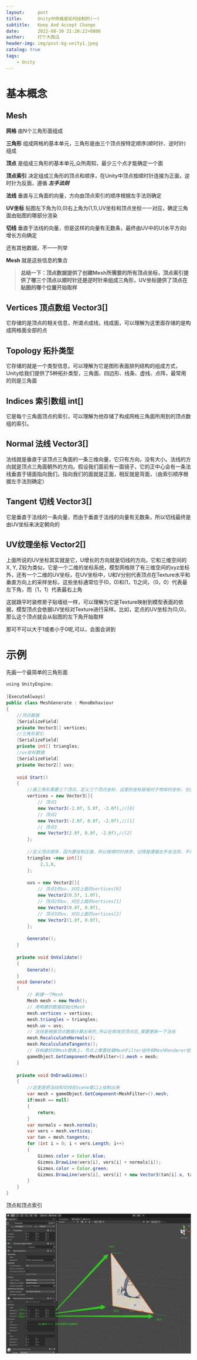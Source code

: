 ```yaml
---
layout:     post
title:      Unity中网格是如何绘制的(一)
subtitle:   Keep And Accept Change
date:       2022-08-30 21:20:22+0800
author:     打个大西瓜
header-img: img/post-bg-unity1.jpeg
catalog: true
tags:
    - Unity
---
```


# 基本概念

## Mesh
**网格** 由N个三角形面组成

**三角形** 组成网格的基本单元，三角形是由三个顶点按特定顺序(顺时针、逆时针)组成

**顶点** 是组成三角形的基本单元,众所周知，最少三个点才能确定一个面

**顶点索引** 决定组成三角形的顶点和顺序，在Unity中顶点按顺时针连接为正面，逆时针为反面，遵循 ***左手法则***

**法线** 垂直与三角面的向量，方向由顶点索引的顺序根据左手法则确定

**UV坐标** 贴图左下角为(0,0)右上角为(1,1),UV坐标和顶点坐标一一对应，确定三角面由贴图的哪部分渲染

**切线** 垂直于法线的向量，但是这样的向量有无数条，最终由UV中的U(水平方向)增长方向确定

还有其他数据，不一一列举

**Mesh** 就是这些信息的集合   

>  **总结一下：顶点数据提供了创建Mesh所需要的所有顶点坐标，顶点索引提供了哪三个顶点以顺时针还是逆时针来组成三角形，UV坐标提供了顶点在贴图的哪个位置开始取样**

## Vertices 顶点数组 Vector3[]

 它存储的是顶点的相关信息，所谓点成线，线成面，可以理解为这里面存储的是构成网格面全部的点
## Topology 拓扑类型
它存储的就是一个类型信息，可以理解为它是图形表面排列结构的组成方式，Unity给我们提供了5种拓扑类型，三角面、四边形、线条、虚线、点阵，最常用的则是三角面
## Indices 索引数组 int[]
它是每个三角面顶点的索引，可以理解为他存储了构成网格三角面所用到的顶点数组的索引。
<!-- - **Vertex data 顶点数据**
它包含了顶点的位置、法线、切线、UV等属性  -->
## Normal 法线 Vector3[]
法线就是垂直于该顶点三角面的一条三维向量，它只有方向，没有大小。法线的方向就是顶点三角面朝外的方向。假设我们面前有一面镜子，它的正中心会有一条法线垂直于镜面指向我们，指向我们的面就是正面，相反就是背面，（由索引顺序根据左手法则确定）
## Tangent 切线 Vector3[]
它是垂直于法线的一条向量，而由于垂直于法线的向量有无数条，所以切线最终是由UV坐标来决定朝向的
## UV纹理坐标 Vector2[]
上面所说的UV坐标其实就是它，U增长的方向就是切线的方向，它和三维空间的X, Y, Z较为类似，它是一个二维的坐标系统，模型网格除了有三维空间的xyz坐标外，还有一个二维的UV坐标，在UV坐标中，U和V分别代表顶点在Texture水平和垂直方向上的采样坐标，这些坐标通常位于(0，0)和(1，1)之间，（0，0）代表最左下角，而（1，1）代表最右上角

这就跟平时装修房子贴墙纸一样，可以理解为它是Texture映射到模型表面的依据，模型顶点会依据UV坐标对Texture进行采样。比如，定点的UV坐标为(0,0)，那么这个顶点就会从贴图的左下角开始取样

那可不可以大于1或者小于0呢,可以，会面会讲到

# 示例

先画一个最简单的三角形面

``` java
using UnityEngine;

[ExecuteAlways]
public class MeshGenerate : MonoBehaviour
{
    //顶点数据
    [SerializeField]
    private Vector3[] vertices;
    //三角形索引
    [SerializeField]
    private int[] triangles;
    //uv坐标数据
    [SerializeField]
    private Vector2[] uvs;

    void Start()
    {
        //画三角形需要三个顶点，定义三个顶点坐标，这里的坐标是相对于物体的坐标，也就是LocalPosirion
        vertices = new Vector3[]{
            // 顶点1
            new Vector3(-2.0f, 5.0f, -2.0f),//[0]
            // 顶点2
            new Vector3(-2.0f, 0.0f, -2.0f),//[1]
            // 顶点3
            new Vector3(2.0f, 0.0f, -2.0f),//[2]
        };

        //定义顶点顺序，因为要绘制正面，所以按顺时针排序，记得是遵循左手坐法则，不理解左手法则的一定要理解
        triangles =new int[]{
             2,1,0,
        };

        uvs = new Vector2[]{
            // 顶点1的uv，对应上面的vertices[0]
            new Vector2(0.5f, 1.0f),
            // 顶点2的uv，对应上面的vertices[1]
            new Vector2(0.0f, 0.0f),
            // 顶点3的uv，对应上面的vertices[2]
            new Vector2(1.0f, 0.0f),
        };

        Generate();
    }

    private void OnValidate()
    {
        Generate();
    }
    void Generate()
    {
        // 新建一个Mesh
        Mesh mesh = new Mesh();
        // 用构建的数据初始化Mesh
        mesh.vertices = vertices;
        mesh.triangles = triangles;
        mesh.uv = uvs;
        // 法线是根据顶点数据计算出来的,所以在修改完顶点后,需要更新一下法线
        mesh.RecalculateNormals();
        mesh.RecalculateTangents();
        // 将构建好的Mesh替换上，节点上需要挂载MeshFilter组件和MeshRenderer组件
        gameObject.GetComponent<MeshFilter>().mesh = mesh;
    }

    private void OnDrawGizmos()
    {
        //这里是把法线和切线在Scene窗口上绘制出来
        var mesh = gameObject.GetComponent<MeshFilter>().mesh;
        if(mesh == null)
        {
            return;
        }
        var normals = mesh.normals;
        var vers = mesh.vertices;
        var tan = mesh.tangents;
        for (int i = 0; i < vers.Length; i++)
        {
            Gizmos.color = Color.blue;
            Gizmos.DrawLine(vers[i], vers[i] + normals[i]);
            Gizmos.color = Color.green;
            Gizmos.DrawLine(vers[i], vers[i] + new Vector3(tan[i].x, tan[i].y, tan[i].z));
        }
    }
}

```
顶点和顶点索引

![顶点](/img/unity-img/unity-mesh-1.png)

